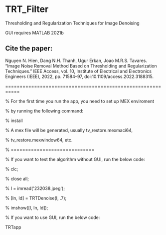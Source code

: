 # TRT_Filter
Thresholding and Regularization Techniques for Image Denoising

GUI requires MATLAB 2021b

## Cite the paper:

Nguyen N. Hien, Dang N.H. Thanh, Ugur Erkan, Joao M.R.S. Tavares. “Image Noise Removal Method Based on Thresholding and Regularization Techniques.” IEEE Access, vol. 10, Institute of Electrical and Electronics Engineers (IEEE), 2022, pp. 71584–97, doi:10.1109/access.2022.3188315.

===========================================================


% For the first time you run the app, you need to set up MEX enviroment 

% by running the following command:

% install

% A mex file will be generated, usually tv_restore.mexmaci64,

% tv_restore.mexwindow64, etc.


% =============================

% If you want to test the algorithm without GUI, run the below code:


% clc;

% close all;

% I = imread('232038.jpeg');

% [In, Id] = TRTDenoise(I, .7);

% imshow([I, In, Id]);


% If you want to use GUI, run the below code:

TRTapp

